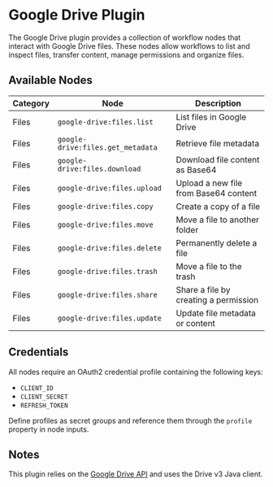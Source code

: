 # Google Drive Plugin

The Google Drive plugin provides a collection of workflow nodes that interact with Google Drive files. These nodes allow workflows to list and inspect files, transfer content, manage permissions and organize files.

## Available Nodes

| Category | Node                              | Description                           |
|----------|-----------------------------------|---------------------------------------|
| Files    | `google-drive:files.list`         | List files in Google Drive            |
| Files    | `google-drive:files.get_metadata` | Retrieve file metadata                |
| Files    | `google-drive:files.download`     | Download file content as Base64       |
| Files    | `google-drive:files.upload`       | Upload a new file from Base64 content |
| Files    | `google-drive:files.copy`         | Create a copy of a file               |
| Files    | `google-drive:files.move`         | Move a file to another folder         |
| Files    | `google-drive:files.delete`       | Permanently delete a file             |
| Files    | `google-drive:files.trash`        | Move a file to the trash              |
| Files    | `google-drive:files.share`        | Share a file by creating a permission |
| Files    | `google-drive:files.update`       | Update file metadata or content       |

## Credentials

All nodes require an OAuth2 credential profile containing the following keys:

- `CLIENT_ID`
- `CLIENT_SECRET`
- `REFRESH_TOKEN`

Define profiles as secret groups and reference them through the `profile` property in node inputs.

## Notes

This plugin relies on the [Google Drive API](https://developers.google.com/drive/api) and uses the Drive v3 Java client.
